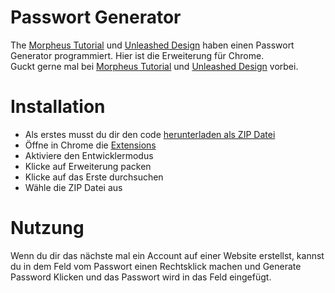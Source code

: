 # Passwort Generator
The [Morpheus Tutorial](https://www.youtube.com/user/TheMorpheus407) und [Unleashed Design](https://www.youtube.com/c/UnleashedDesign) haben einen Passwort Generator programmiert. Hier ist die Erweiterung für Chrome.    
Guckt gerne mal bei [Morpheus Tutorial](https://www.youtube.com/user/TheMorpheus407) und [Unleashed Design](https://www.youtube.com/c/UnleashedDesign) vorbei.
# Installation
- Als erstes musst du dir den code [herunterladen als ZIP Datei](https://github.com/maileliasmiller/PasswortGenerator/archive/refs/heads/main.zip)                                                                          
- Öffne in Chrome die [Extensions](chrome://extensions/)                                                                                         
- Aktiviere den Entwicklermodus
- Klicke auf Erweiterung packen
- Klicke auf das Erste durchsuchen
- Wähle die ZIP Datei aus

# Nutzung
Wenn du dir das nächste mal ein Account auf einer Website erstellst, kannst du in dem Feld vom Passwort einen Rechtsklick machen und Generate Password Klicken und das Passwort
wird in das Feld eingefügt.

